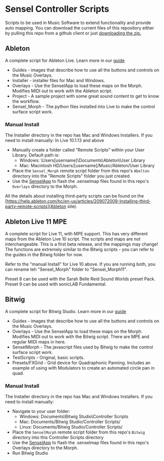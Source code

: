 # Sensel Controller Scripts

Scripts to be used in Music Software to extend functionality and provide auto mapping. You can download the current files of this repository either by pulling this repo from a github client or just [downloading the zip.](https://github.com/sensel/sensel-controller-scripts/archive/master.zip)

## Ableton
A complete script for Ableton Live. Learn more in our [guide](http://guide.sensel.com/morph_software/#ableton-live-control-surface)

* Guides - images that describe how to use all the buttons and controls on the Music Overlays.
* Installer - installer files for Mac and Windows.
* Overlays - Use the SenselApp to load these maps on the Morph. Modifies MIDI out to work with the Ableton script.
* Project - A sample project with some great sound content to get to know the workflow.
* Sensel_Morph - The python files installed into Live to make the control surface script work.

### Manual Install
The Installer directory in the repo has Mac and Windows Installers. If you need to install manually:
In Live 10.1.13 and above
* Manually create a folder called “Remote Scripts” within your User Library. Default path is:
  * Windows: \Users\[username]\Documents\Ableton\User Library
  * Mac: Macintosh HD/Users/[username]/Music/Ableton/User Library
* Place the `Sensel_Morph` remote script folder from this repo's `Abelton` directory into the "Remote Scripts" folder you just created.
* Use the [SenselApp](https://sensel.com/pages/support/#downloads) to flash the .senselmap files found in this repo's `Overlays` directory to the Morph.

All the details about installing third-party scripts can be found on the [https://help.ableton.com/hc/en-us/articles/209072009-Installing-third-party-remote-scripts](Ableton site).

## Ableton Live 11 MPE
A complete script for Live 11, with MPE support. This has very different maps from the Ableton Live 10 script. The scripts and maps are not interchangeable.
This is a first beta release, and the mappings may change! The functions are extremely similar to the Bitwig scripts - you can refer to the guides in the Bitwig folder for now.

Refer to the "manual Install" for Live 10 above. If you are running both, you can rename teh "Sensel_Morph" folder to "Sensel_Morph11".

Preset 8 can be used with the Sarah Belle Reid Sound Worlds preset Pack. Preset 9 can be used with sonicLAB Fundamental.

## Bitwig
A complete script for Bitwig Studio. Learn more in our [guide](http://guide.sensel.com/morph_software/#bitwig-studio-control-surface)

* Guides - images that describe how to use all the buttons and controls on the Music Overlays.
* Overlays - Use the SenselApp to load these maps on the Morph. Modifies MIDI out to work with the Bitwig script. There are MPE and regular MIDI maps in here.
* SenselMorph - The javascript files used by Bitwig to make the control surface script work.
* TestScripts - Original, basic scripts.
* Presets/FXGrid - Grid device for Quadraphonic Panning. Includes an example of using with Modulators to create an automated circle pan in quad. 

### Manual Install
The Installer directory in the repo has Mac and Windows Installers. If you need to install manually:
* Navigate to your user folder:
  * Windows: Documents\Bitwig Studio\Controller Scripts
  * Mac: Documents/Bitwig Studio/Controller Scripts/
  * Linux: Documents/Bitwig Studio/Controller Scripts/
* Place the `SenselMorph` remote script folder from this repo's `Bitwig` directory into this Controller Scripts directory
* Use the [SenselApp](https://sensel.com/pages/support/#downloads) to flash the .senselmap files found in this repo's Overlays directory to the Morph.
* Run Bitwig Studio

